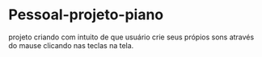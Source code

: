 # Pessoal-projeto-piano
projeto criando com intuito de que usuário crie seus própios sons através do mause clicando nas teclas na tela.
